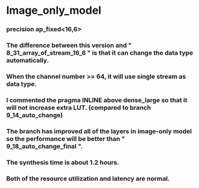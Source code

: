 # Image_only_model
### precision ap_fixed<16,6>
### The difference between this version and " 8_31_array_of_stream_16_6 " is that it can change the data type automatically.
### When the channel number >= 64, it will use single stream as data type.
### I commented the pragma INLINE above dense_large so that it will not increase extra LUT. (compared to branch 9_14_auto_change)
### The branch has improved all of the layers in image-only model so the performance will be better than " 9_18_auto_change_final ".
### The synthesis time is about 1.2 hours.
### Both of the resource utilization and latency are normal.
